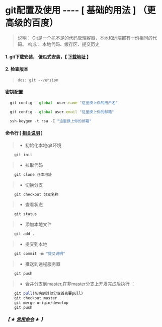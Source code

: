 # git配置及使用   ----   [ 基础的用法 ] （更高级的百度）
> 说明： Git是一个扥不是的代码管理容器，本地和远端都有一份相同的代码。
> 构成： 本地代码、缓存区、提交历史

#### 1. git下载安装， 傻瓜式安装，【 [下载地址](https://www.git-scm.com/download/) 】

#### 2. 检查版本
> ` dos: git --version `


#### 密钥配置

```javascript
  git config --global  user.name "这里换上你的用户名"
```

```javascript
  git config --global user.email "这里换上你的邮箱"
```

```javascript
  ssh-keygen -t rsa -C "这里换上你的邮箱"
```

#### 命令行  [ [相关说明](https://www.cnblogs.com/tocy/p/git-command-line-manual.html) ]

>  - 初始化本地git环境
```Javascript
 	git init
```
>  - 拉取代码
```Javascript
 	git clone 仓库地址
```
>  - 切换分支
```Javascript
	git checkout 分支名称
```
>  - 查看状态
``` Javascript
	git status
```
>  - 添加本地文件
``` Javascript
	git add .
```
>  - 提交到本地
``` Javascript
	git commit -m "提交说明"
```
>  - 推送到远程服务器
``` Javascript
	git push
```
>  - 合并分支到master,在非master分支上开发完成后执行 ：
```Javascript
	git pull(切换到其他分支首先要pull)
	git checkout master
	git merge origin/develop
	git push
```

##### 【 ★ [常用命令](https://www.cnblogs.com/allanli/p/git_commands.html) ★ 】